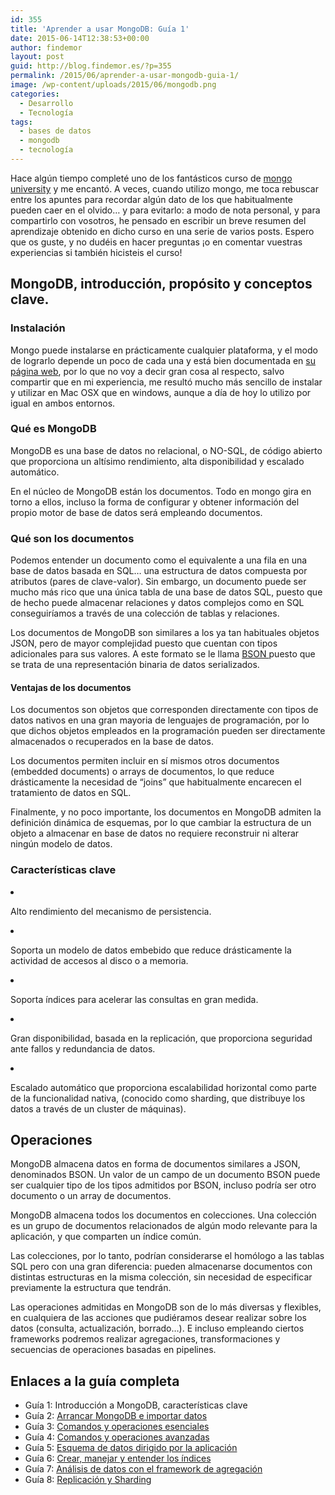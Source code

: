 ```yaml
---
id: 355
title: 'Aprender a usar MongoDB: Guía 1'
date: 2015-06-14T12:38:53+00:00
author: findemor
layout: post
guid: http://blog.findemor.es/?p=355
permalink: /2015/06/aprender-a-usar-mongodb-guia-1/
image: /wp-content/uploads/2015/06/mongodb.png
categories:
  - Desarrollo
  - Tecnología
tags:
  - bases de datos
  - mongodb
  - tecnología
---
```

<p dir="ltr">
  Hace algún tiempo completé uno de los fantásticos curso de <a href="https://university.mongodb.com/">mongo university</a> y me encantó. A veces, cuando utilizo mongo, me toca rebuscar entre los apuntes para recordar algún dato de los que habitualmente pueden caer en el olvido… y para evitarlo: a modo de nota personal, y para compartirlo con vosotros, he pensado en escribir un breve resumen del aprendizaje obtenido en dicho curso en una serie de varios posts. Espero que os guste, y no dudéis en hacer preguntas ¡o en comentar vuestras experiencias si también hicisteis el curso!
</p>

<h2 dir="ltr">
  MongoDB, introducción, propósito y conceptos clave.
</h2>

<!--more-->

<h3 dir="ltr">
  Instalación
</h3>

<p dir="ltr">
  Mongo puede instalarse en prácticamente cualquier plataforma, y el modo de lograrlo depende un poco de cada una y está bien documentada en <a href="http://docs.mongodb.org/manual/installation/">su página web</a>, por lo que no voy a decir gran cosa al respecto, salvo compartir que en mi experiencia, me resultó mucho más sencillo de instalar y utilizar en Mac OSX que en windows, aunque a día de hoy lo utilizo por igual en ambos entornos.
</p>

<h3 dir="ltr">
  Qué es MongoDB
</h3>

<p dir="ltr">
  MongoDB es una base de datos no relacional, o NO-SQL, de código abierto que proporciona un altísimo rendimiento, alta disponibilidad y escalado automático.
</p>

<p dir="ltr">
  En el núcleo de MongoDB están los documentos. Todo en mongo gira en torno a ellos, incluso la forma de configurar y obtener información del propio motor de base de datos será empleando documentos.
</p>

<h3 dir="ltr">
  Qué son los documentos
</h3>

<p dir="ltr">
  Podemos entender un documento como el equivalente a una fila en una base de datos basada en SQL… una estructura de datos compuesta por atributos (pares de clave-valor). Sin embargo, un documento puede ser mucho más rico que una única tabla de una base de datos SQL, puesto que de hecho puede almacenar relaciones y datos complejos como en SQL conseguiríamos a través de una colección de tablas y relaciones.
</p>

<p dir="ltr">
  Los documentos de MongoDB son similares a los ya tan habituales objetos JSON, pero de mayor complejidad puesto que cuentan con tipos adicionales para sus valores. A este formato se le llama <a href="http://es.wikipedia.org/wiki/BSON">BSON </a>puesto que se trata de una representación binaria de datos serializados.
</p>

<h4 dir="ltr">
  Ventajas de los documentos
</h4>

<p dir="ltr">
  Los documentos son objetos que corresponden directamente con tipos de datos nativos en una gran mayoria de lenguajes de programación, por lo que dichos objetos empleados en la programación pueden ser directamente almacenados o recuperados en la base de datos.
</p>

<p dir="ltr">
  Los documentos permiten incluir en sí mismos otros documentos (embedded documents) o arrays de documentos, lo que reduce drásticamente la necesidad de “joins” que habitualmente encarecen el tratamiento de datos en SQL.
</p>

<p dir="ltr">
  Finalmente, y no poco importante, los documentos en MongoDB admiten la definición dinámica de esquemas, por lo que cambiar la estructura de un objeto a almacenar en base de datos no requiere reconstruir ni alterar ningún modelo de datos.
</p>

<h3 dir="ltr">
  Características clave
</h3>

<li dir="ltr">
  <p dir="ltr">
    Alto rendimiento del mecanismo de persistencia.
  </p>
</li>

<li dir="ltr">
  <p dir="ltr">
    Soporta un modelo de datos embebido que reduce drásticamente la actividad de accesos al disco o a memoria.
  </p>
</li>

<li dir="ltr">
  <p dir="ltr">
    Soporta índices para acelerar las consultas en gran medida.
  </p>
</li>

<li dir="ltr">
  <p dir="ltr">
    Gran disponibilidad, basada en la replicación, que proporciona seguridad ante fallos y redundancia de datos.
  </p>
</li>

<li dir="ltr">
  <p dir="ltr">
    Escalado automático que proporciona escalabilidad horizontal como parte de la funcionalidad nativa, (conocido como sharding, que distribuye los datos a través de un cluster de máquinas).
  </p>
</li>

<h2 dir="ltr">
  Operaciones
</h2>

<p dir="ltr">
  MongoDB almacena datos en forma de documentos similares a JSON, denominados BSON. Un valor de un campo de un documento BSON puede ser cualquier tipo de los tipos admitidos por BSON, incluso podría ser otro documento o un array de documentos.
</p>

<p dir="ltr">
  MongoDB almacena todos los documentos en colecciones. Una colección es un grupo de documentos relacionados de algún modo relevante para la aplicación, y que comparten un índice común.
</p>

<p dir="ltr">
  Las colecciones, por lo tanto, podrían considerarse el homólogo a las tablas SQL pero con una gran diferencia: pueden almacenarse documentos con distintas estructuras en la misma colección, sin necesidad de especificar previamente la estructura que tendrán.
</p>

<p dir="ltr">
  Las operaciones admitidas en MongoDB son de lo más diversas y flexibles, en cualquiera de las acciones que pudiéramos desear realizar sobre los datos (consulta, actualización, borrado…). E incluso empleando ciertos frameworks podremos realizar agregaciones, transformaciones y secuencias de operaciones basadas en pipelines.
</p>

<h2 dir="ltr">
  Enlaces a la guía completa
</h2>

  * Guía 1: Introducción a MongoDB, características clave
  * Guía 2: [Arrancar MongoDB e importar datos](http://blog.findemor.es/2015/06/aprender-a-usar-mongodb-guia-2/ "Iniciar el motor de MongoDB e insertar documentos")  ‎
  * Guía 3: [Comandos y operaciones esenciales](http://blog.findemor.es/2015/06/aprender-a-usar-mongodb-guia-3 "Operaciones fundamentales")
  * Guía 4: [Comandos y operaciones avanzadas](http://blog.findemor.es/2015/06/aprender-a-usar-mongodb-guia-4 "Comandos y operaciones avanzadas")
  * Guía 5: [Esquema de datos dirigido por la aplicación](http://blog.findemor.es/2015/06/aprender-a-usar-mongodb-guia-5 "Application Driven Schema")
  * Guía 6: [Crear, manejar y entender los índices](http://blog.findemor.es/2015/06/aprender-a-usar-mongodb-guia-6 "índices en mongodb")
  * Guía 7: [Análisis de datos con el framework de agregación](http://blog.findemor.es/2015/06/aprender-a-usar-mongodb-guia-7 "Aggregation Framework")
  * Guía 8: [Replicación y Sharding](http://blog.findemor.es/2015/06/aprender-a-usar-mongodb-guia-8 "Replication and sharding")